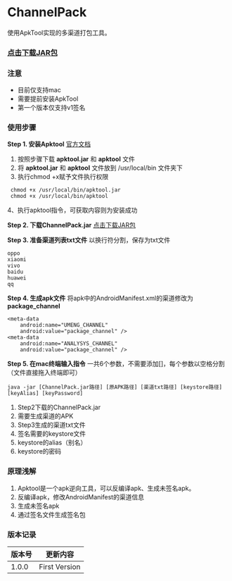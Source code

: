 # ChannelPack

使用ApkTool实现的多渠道打包工具。

### [点击下载JAR包](https://csdn-app.csdn.net/ChannelPack.jar)

### 注意
* 目前仅支持mac
* 需要提前安装ApkTool
* 第一个版本仅支持v1签名

### 使用步骤
**Step 1. 安装Apktool**
[官方文档](https://ibotpeaches.github.io/Apktool/install)
1. 按照步骤下载 **apktool.jar** 和 **apktool** 文件
2. 将 **apktool.jar** 和 **apktool** 文件放到 /usr/local/bin 文件夹下
3. 执行chmod +x赋予文件执行权限
```
 chmod +x /usr/local/bin/apktool.jar 
 chmod +x /usr/local/bin/apktool 
```
4、执行apktool指令，可获取内容则为安装成功

**Step 2. 下载ChannelPack.jar**
[点击下载JAR包](https://csdn-app.csdn.net/ChannelPack.jar)

**Step 3. 准备渠道列表txt文件**
以换行符分割，保存为txt文件
```
oppo
xiaomi
vivo
baidu
huawei
qq
```

**Step 4. 生成apk文件**
将apk中的AndroidManifest.xml的渠道修改为**package_channel**
```
<meta-data
    android:name="UMENG_CHANNEL"
    android:value="package_channel" />
<meta-data
    android:name="ANALYSYS_CHANNEL"
    android:value="package_channel" />
```

**Step 5. 在mac终端输入指令**
一共6个参数，不需要添加[]，每个参数以空格分割（文件直接拖入终端即可）
```
java -jar [ChannelPack.jar路径] [原APK路径] [渠道txt路径] [keystore路径] [keyAlias] [keyPassword] 
```
1. Step2下载的ChannelPack.jar
2. 需要生成渠道的APK
3. Step3生成的渠道txt文件
4. 签名需要的keystore文件
5. keystore的alias（别名）
6. keystore的密码

### 原理浅解
1. Apktool是一个apk逆向工具，可以反编译apk、生成未签名apk。
2. 反编译apk，修改AndroidManifest的渠道信息
3. 生成未签名apk
4. 通过签名文件生成签名包

### 版本记录
|版本号|更新内容|
|---|---|
|1.0.0|First Version|
